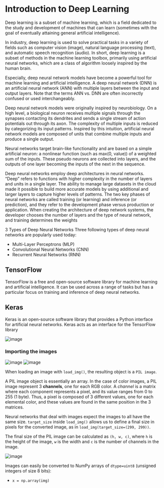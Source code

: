 # Introduction to Deep Learning
Deep learning is a subset of machine learning, which is a field dedicated to the study and development of machines that can learn (sometimes with the goal of eventually attaining general artificial intelligence).

In industry, deep learning is used to solve practical tasks in a variety of fields such as computer vision (image), natural language processing (text), and automatic speech recognition (audio). In short, deep learning is a subset of methods in the machine learning toolbox, primarily using artificial neural networks, which are a class of algorithm loosely inspired by the human brain.

Especially, deep neural network models have become a powerful tool for machine learning and artificial intelligence. A deep neural network (DNN) is an artificial neural network (ANN) with multiple layers between the input and output layers. Note that the terms ANN vs. DNN are often incorrectly confused or used interchangeably. 

Deep neural network models were originally inspired by neurobiology. On a high level, a biological neuron receives multiple signals through the synapses contacting its dendrites and sends a single stream of action potentials out through its axon. The complexity of multiple inputs is reduced by categorizing its input patterns. Inspired by this intuition, artificial neural network models are composed of units that combine multiple inputs and produce a single output.

Neural networks target brain-like functionality and are based on a simple artificial neuron: a nonlinear function (such as max(0, value)) of a weighted sum of the inputs. These pseudo neurons are collected into layers, and the outputs of one layer becoming the inputs of the next in the sequence.

Deep neural networks employ deep architectures in neural networks. “Deep” refers to functions with higher complexity in the number of layers and units in a single layer. The ability to manage large datasets in the cloud made it possible to build more accurate models by using additional and larger layers to capture higher levels of patterns. The two key phases of neural networks are called training (or learning) and inference (or prediction), and they refer to the development phase versus production or application. When creating the architecture of deep network systems, the developer chooses the number of layers and the type of neural network, and training determines the weights

3 Types of Deep Neural Networks Three following types of deep neural networks are popularly used today: 

* Multi-Layer Perceptrons (MLP) 
* Convolutional Neural Networks (CNN) 
* Recurrent Neural Networks (RNN) 
## TensorFlow
TensorFlow is a free and open-source software library for machine learning and artificial intelligence. It can be used across a range of tasks but has a particular focus on training and inference of deep neural networks.
## Keras
Keras is an open-source software library that provides a Python interface for artificial neural networks. Keras acts as an interface for the TensorFlow library

![image](https://user-images.githubusercontent.com/76126029/203182057-714b08d6-63d6-495f-91b8-3012c42abe3a.png)

### Importing the images
![image](https://user-images.githubusercontent.com/76126029/203182288-0e85ecdd-3335-4c96-9765-b22c1d0be144.png)
![image](https://user-images.githubusercontent.com/76126029/203182344-fb6bccbc-5c79-4bbd-9dcf-d5fc7202be4d.png)

When loading an image with `load_img()`, the resulting object is a `PIL image`. 

A PIL image object is essentially an array. In the case of color images, a PIL image represent 3 **channels**, one for each RGB color. A _channel_ is a matrix where each component represents a pixel, and its value ranges from 0 to 255 (1 byte). Thus, a pixel is composed of 3 different values, one for each elemental color, and these values are found in the same position in the 3 matrices.

Neural networks that deal with images expect the images to all have the same size. `target_size` inside `load_img()` allows us to define a final size in pixels for the converted image, as in `load_img(target_size=(299, 299))`.

The final size of the PIL image can be calculated as `(h, w, c)`, where `h` is the height of the image, `w` is the width and `c` is the number of channels in the image.

![image](https://user-images.githubusercontent.com/76126029/203190268-3da7c7af-06ea-49b5-b83e-f7b83dd17495.png)


Images can easily be converted to NumPy arrays of `dtype=uint8` (unsigned integers of size 8 bits):
* `x = np.array(img)`

